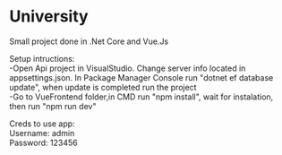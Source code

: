 # University
Small project done in .Net Core and Vue.Js

Setup intructions: <br>
-Open Api project in VisualStudio. Change server info located in appsettings.json. In Package Manager Console run "dotnet ef database update", when update is completed run the project <br>
-Go to VueFrontend folder,in CMD run "npm install", wait for instalation, then run "npm run dev" <br>

Creds to use app:<br>
Username: admin<br>
Password: 123456
